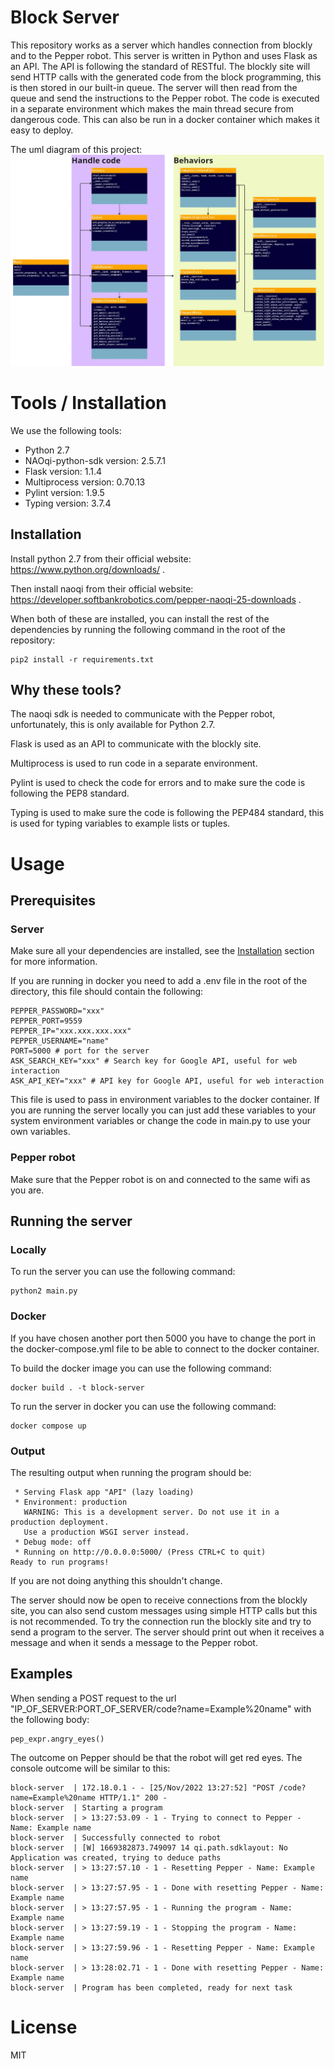 # Block Server
This repository works as a server which handles connection from blockly and to the Pepper robot. This server is written in Python and uses Flask as an API. The API is following the standard of RESTful. The blockly site will send HTTP calls with the generated code from the block programming, this is then stored in our built-in queue. The server will then read from the queue and send the instructions to the Pepper robot. The code is executed in a separate environment which makes the main thread secure from dangerous code. This can also be run in a docker container which makes it easy to deploy.

The uml diagram of this project:
![alt text](documentation/images/uml-D7017E.png)

# Tools / Installation
We use the following tools:
* Python 2.7
* NAOqi-python-sdk version: 2.5.7.1
* Flask version: 1.1.4
* Multiprocess version: 0.70.13
* Pylint version: 1.9.5
* Typing version: 3.7.4

## <a name="Installation"></a> Installation

Install python 2.7 from their official website: https://www.python.org/downloads/ .

Then install naoqi from their official website: https://developer.softbankrobotics.com/pepper-naoqi-25-downloads .

When both of these are installed, you can install the rest of the dependencies by running the following command in the root of the repository:
```
pip2 install -r requirements.txt
```

## Why these tools?
The naoqi sdk is needed to communicate with the Pepper robot, unfortunately, this is only available for Python 2.7.

Flask is used as an API to communicate with the blockly site.

Multiprocess is used to run code in a separate environment.

Pylint is used to check the code for errors and to make sure the code is following the PEP8 standard.

Typing is used to make sure the code is following the PEP484 standard, this is used for typing variables to example lists or tuples.

<!-- This setion should start with a tl;dr about which tools are used, what the tools do, and why they were chosen. If there is a critical functionality being provided by the tool it should be specified what it is and where it is needed. It should generally be done as shown below.


> [Tool 1 (this should also link to the tools md file)](tools.md)

Tool 1 was chosen because it is important for this functionality, it also has pre-built interoperability with this other thing, which is useful since we use that as well. If another alternative was considered it can be mentioned here, that way it is easy to find if problems arise from this tool later on and it has to be removed from the project. If applicable, a link to the tools own documentation or website/github should be provided *here*. -->

# Usage

## Prerequisites
### Server
Make sure all your dependencies are installed, see the [Installation](#Installation) section for more information.

If you are running in docker you need to add a .env file in the root of the directory, this file should contain the following:
```
PEPPER_PASSWORD="xxx"
PEPPER_PORT=9559
PEPPER_IP="xxx.xxx.xxx.xxx"
PEPPER_USERNAME="name"
PORT=5000 # port for the server
ASK_SEARCH_KEY="xxx" # Search key for Google API, useful for web interaction
ASK_API_KEY="xxx" # API key for Google API, useful for web interaction
```
This file is used to pass in environment variables to the docker container. If you are running the server locally you can just add these variables to your system environment variables or change the code in main.py to use your own variables.

### Pepper robot
Make sure that the Pepper robot is on and connected to the same wifi as you are.

## Running the server
### Locally
To run the server you can use the following command:
```
python2 main.py
```

### Docker
If you have chosen another port then 5000 you have to change the port in the docker-compose.yml file to be able to connect to the docker container.

To build the docker image you can use the following command:
```
docker build . -t block-server
```

To run the server in docker you can use the following command:
```
docker compose up
```

### Output
The resulting output when running the program should be:
```
 * Serving Flask app "API" (lazy loading)
 * Environment: production
   WARNING: This is a development server. Do not use it in a production deployment.
   Use a production WSGI server instead.
 * Debug mode: off
 * Running on http://0.0.0.0:5000/ (Press CTRL+C to quit)
Ready to run programs!
```
If you are not doing anything this shouldn't change.

The server should now be open to receive connections from the blockly site, you can also send custom messages using simple HTTP calls but this is not recommended. To try the connection run the blockly site and try to send a program to the server. The server should print out when it receives a message and when it sends a message to the Pepper robot.
## Examples
When sending a POST request to the url "IP_OF_SERVER:PORT_OF_SERVER/code?name=Example%20name" with the following body:
```
pep_expr.angry_eyes()
```
The outcome on Pepper should be that the robot will get red eyes. The console outcome will be similar to this:
```
block-server  | 172.18.0.1 - - [25/Nov/2022 13:27:52] "POST /code?name=Example%20name HTTP/1.1" 200 -
block-server  | Starting a program
block-server  | > 13:27:53.09 - 1 - Trying to connect to Pepper - Name: Example name
block-server  | Successfully connected to robot
block-server  | [W] 1669382873.749097 14 qi.path.sdklayout: No Application was created, trying to deduce paths
block-server  | > 13:27:57.10 - 1 - Resetting Pepper - Name: Example name
block-server  | > 13:27:57.95 - 1 - Done with resetting Pepper - Name: Example name
block-server  | > 13:27:57.95 - 1 - Running the program - Name: Example name
block-server  | > 13:27:59.19 - 1 - Stopping the program - Name: Example name
block-server  | > 13:27:59.96 - 1 - Resetting Pepper - Name: Example name
block-server  | > 13:28:02.71 - 1 - Done with resetting Pepper - Name: Example name
block-server  | Program has been completed, ready for next task
```

# License
MIT
